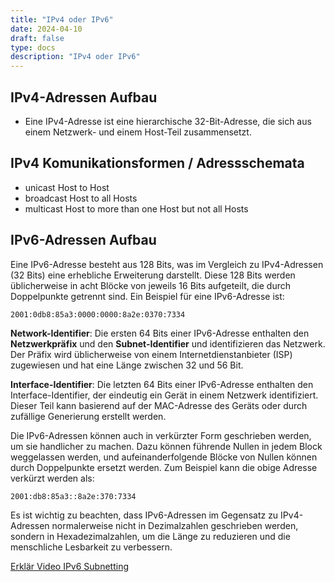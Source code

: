 ```yaml
---
title: "IPv4 oder IPv6"
date: 2024-04-10
draft: false
type: docs
description: "IPv4 oder IPv6"
---
```


## IPv4-Adressen Aufbau

- Eine IPv4-Adresse ist eine hierarchische 32-Bit-Adresse, die sich aus einem Netzwerk- und einem Host-Teil zusammensetzt.

## IPv4 Komunikationsformen / Adressschemata

- unicast	Host to Host
- broadcast	Host to all Hosts
- multicast	Host to more than one Host but not all Hosts

## IPv6-Adressen Aufbau

Eine IPv6-Adresse besteht aus 128 Bits, was im Vergleich zu IPv4-Adressen (32 Bits) eine erhebliche Erweiterung darstellt. Diese 128 Bits werden üblicherweise in acht Blöcke von jeweils 16 Bits aufgeteilt, die durch Doppelpunkte getrennt sind. Ein Beispiel für eine IPv6-Adresse ist:

```
2001:0db8:85a3:0000:0000:8a2e:0370:7334
```

**Network-Identifier**: Die ersten 64 Bits einer IPv6-Adresse enthalten den **Netzwerkpräfix** und den **Subnet-Identifier** und identifizieren das Netzwerk. Der Präfix wird üblicherweise von einem Internetdienstanbieter (ISP) zugewiesen und hat eine Länge zwischen 32 und 56 Bit.

**Interface-Identifier**: Die letzten 64 Bits einer IPv6-Adresse enthalten den Interface-Identifier, der eindeutig ein Gerät in einem Netzwerk identifiziert. Dieser Teil kann basierend auf der MAC-Adresse des Geräts oder durch zufällige Generierung erstellt werden.

Die IPv6-Adressen können auch in verkürzter Form geschrieben werden, um sie handlicher zu machen. Dazu können führende Nullen in jedem Block weggelassen werden, und aufeinanderfolgende Blöcke von Nullen können durch Doppelpunkte ersetzt werden. Zum Beispiel kann die obige Adresse verkürzt werden als:

```
2001:db8:85a3::8a2e:370:7334
```

Es ist wichtig zu beachten, dass IPv6-Adressen im Gegensatz zu IPv4-Adressen normalerweise nicht in Dezimalzahlen geschrieben werden, sondern in Hexadezimalzahlen, um die Länge zu reduzieren und die menschliche Lesbarkeit zu verbessern.


[Erklär Video IPv6 Subnetting](https://www.youtube.com/watch?v=z2NDIHsxP1Q&t=458s)